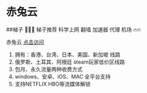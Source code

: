# 赤兔云
##梯子 💙💚💛 梯子推荐 科学上网 翻墙 加速器 代理 机场 🔥🔥

 赤兔云 [点击访问](http://52qms.com/#/register?code=y1kEDjKB)
 1. 拥有：香港、台湾、日本、美国、新加坡  线路
 2. 俄罗斯、土耳其、阿根廷 steam玩家低价区线路
 3. 包月、永久流量两种收费方式
 4. windows、安卓、iOS、MAC 全平台支持
 5. 支持NETFLIX HBO等流媒体解锁

